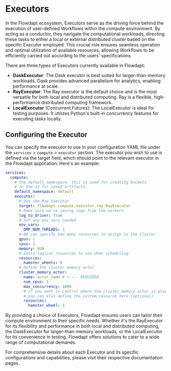 # Executors

In the Flowdapt ecosystem, Executors serve as the driving force behind the execution of user-defined Workflows within the compute environment. By acting as a conductor, they navigate the computational workloads, directing these tasks to either a local or external distributed cluster based on the specific Executor employed. This crucial role ensures seamless operation and optimal utilization of available resources, allowing Workflows to be efficiently carried out according to the users' specifications.

There are three types of Executors currently available in Flowdapt:

- **DaskExecutor**: The Dask executor is best suited for larger-than-memory workloads. Dask provides advanced parallelism for analytics, enabling performance at scale.
- **RayExecutor**: The Ray executor is the default choice and is the most versatile for both local and distributed computing. Ray is a flexible, high-performance distributed computing framework.
- **LocalExecutor** (Concurrent.Futures): The LocalExecutor is ideal for testing purposes. It utilizes Python's built-in concurrency features for executing tasks locally.

## Configuring the Executor

You can specify the executor to use in your configuration YAML file under the `services` > `compute` > `executor` section. The executor you wish to use is defined via the target field, which should point to the relevant executor in the Flowdapt application. Here's an example:

```yaml
services:
  compute:
    # the default namespace, this is used for creating buckets
    # in the s3 for saved artifacts
    default_namespace: default
    executor:
      # Use the Ray Executor
      target: flowdapt.compute.executor.ray.RayExecutor
      # Make sure we're seeing logs from the workers
      log_to_driver: True
      # Set any env vars needed
      env_vars:
        OMP_NUM_THREADS: 1
      # We can specify how many resources to assign to the Cluster
      gpus: 1
      cpus: 2
      memory: 8GB
      # Extra logical resources to use when scheduling
      resources:
        hamster_wheels: 6
      # Define the cluster memory actor
      cluster_memory_actor:
        name: actor_name # <---- REQUIRED
        num_cpus: 1
        max_concurrency: 1000
        # if you want to control where the cluster memory actor is placed
        # you can also define the custom resource here (optional)
        resources:
          hamster_wheel: 1
```

By providing a choice of Executors, Flowdapt ensures users can tailor their compute environment to their specific needs. Whether it's the RayExecutor for its flexibility and performance in both local and distributed computing, the DaskExecutor for larger-than-memory workloads, or the LocalExecutor for its convenience in testing, Flowdapt offers solutions to cater to a wide range of computational demands.

For comprehensive details about each Executor and its specific configurations and capabilities, please visit their respective documentation pages.
